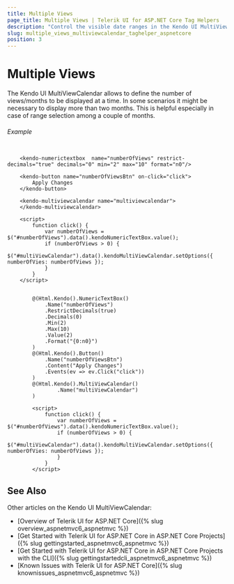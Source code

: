 ```yaml
---
title: Multiple Views
page_title: Multiple Views | Telerik UI for ASP.NET Core Tag Helpers
description: "Control the visible date ranges in the Kendo UI MultiViewCalendar and manage the number of its horizontally rendered views."
slug: multiple_views_multiviewcalendar_taghelper_aspnetcore
position: 3
---
```



# Multiple Views

The Kendo UI MultiViewCalendar allows to define the number of views/months to be displayed at a time. In some scenarios it might be necessary to display more than two months. This is helpful especially in case of range selection among a couple of months.

###### Example

```tab-tagHelper

    <kendo-numerictextbox  name="numberOfViews" restrict-decimals="true" decimals="0" min="2" max="10" format="n0"/>

    <kendo-button name="numberOfViewsBtn" on-click="click">
        Apply Changes
    </kendo-button>

    <kendo-multiviewcalendar name="multiviewcalendar">
    </kendo-multiviewcalendar>

    <script>
        function click() {
            var numberOfViews = $("#numberOfViews").data().kendoNumericTextBox.value();
            if (numberOfViews > 0) {
                $("#multiViewCalendar").data().kendoMultiViewCalendar.setOptions({ numberOfVies: numberOfViews });
            } 
        }
    </script>

```
```tab-Razor

        @(Html.Kendo().NumericTextBox()
            .Name("numberOfViews")
            .RestrictDecimals(true)
            .Decimals(0)
            .Min(2)
            .Max(10)
            .Value(2)
            .Format("{0:n0}")
        )
        @(Html.Kendo().Button()
            .Name("numberOfViewsBtn")
            .Content("Apply Changes")
            .Events(ev => ev.Click("click"))
        )
        @(Html.Kendo().MultiViewCalendar()
                .Name("multiViewCalendar")
        )

        <script>
            function click() {
                var numberOfViews = $("#numberOfViews").data().kendoNumericTextBox.value();
                if (numberOfViews > 0) {
                    $("#multiViewCalendar").data().kendoMultiViewCalendar.setOptions({ numberOfVies: numberOfViews });
                } 
            }
        </script>

```

## See Also

Other articles on the Kendo UI MultiViewCalendar:

* [Overview of Telerik UI for ASP.NET Core]({% slug overview_aspnetmvc6_aspnetmvc %})
* [Get Started with Telerik UI for ASP.NET Core in ASP.NET Core Projects]({% slug gettingstarted_aspnetmvc6_aspnetmvc %})
* [Get Started with Telerik UI for ASP.NET Core in ASP.NET Core Projects with the CLI]({% slug gettingstartedcli_aspnetmvc6_aspnetmvc %})
* [Known Issues with Telerik UI for ASP.NET Core]({% slug knownissues_aspnetmvc6_aspnetmvc %})
